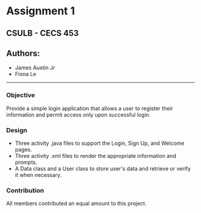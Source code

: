 # Assignment 1
## CSULB - CECS 453
## Authors:

- James Austin Jr
- Fiona Le

---

### Objective

Provide a simple login application that allows a user to register their information and permit
access only upon successful login.

### Design

- Three activity .java files to support the Login, Sign Up, and Welcome pages.
- Three activity .xml files to render the appropriate information and prompts.
- A Data class and a User class to store user's data and retrieve or verify it when necessary.

### Contribution

All members contributed an equal amount to this project.
